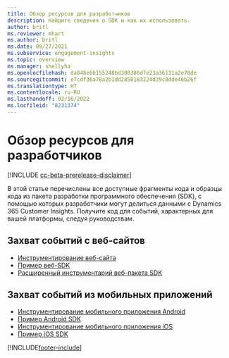 ```yaml
---
title: Обзор ресурсов для разработчиков
description: Найдите сведения о SDK и как их использовать.
author: britl
ms.reviewer: mhart
ms.author: britl
ms.date: 09/27/2021
ms.subservice: engagement-insights
ms.topic: overview
ms.manager: shellyha
ms.openlocfilehash: da848e6b155248bd308386d7e23a36131a2e78de
ms.sourcegitcommit: e7cdf36a78a2b1dd2850183224d39c8dde46b26f
ms.translationtype: HT
ms.contentlocale: ru-RU
ms.lasthandoff: 02/16/2022
ms.locfileid: "8231374"
---
```

# <a name="developer-resources-overview"></a>Обзор ресурсов для разработчиков

[!INCLUDE [cc-beta-prerelease-disclaimer](includes/cc-beta-prerelease-disclaimer.md)]

В этой статье перечислены все доступные фрагменты кода и образцы кода из пакета разработки программного обеспечения (SDK), с помощью которых разработчики могут делиться данными с Dynamics 365 Customer Insights. Получите код для событий, характерных для вашей платформы, следуя руководствам.

## <a name="capture-events-from-websites"></a>Захват событий с веб-сайтов

- [Инструментирование веб-сайта](instrument-website.md)
- [Пример веб-SDK](websdk-sample.md)
- [Расширенный инструментарий веб-пакета SDK](advanced-SDK-implementation.md)

## <a name="capture-events-from-mobile-apps"></a>Захват событий из мобильных приложений

- [Инструментирование мобильного приложения Android](get-started-android.md)
- [Пример Android SDK](androidsdk-sample.md)
- [Инструментирование мобильного приложения iOS](get-started-ios.md)
- [Пример iOS SDK](iossdk-sample.md)

[!INCLUDE[footer-include](../includes/footer-banner.md)]
